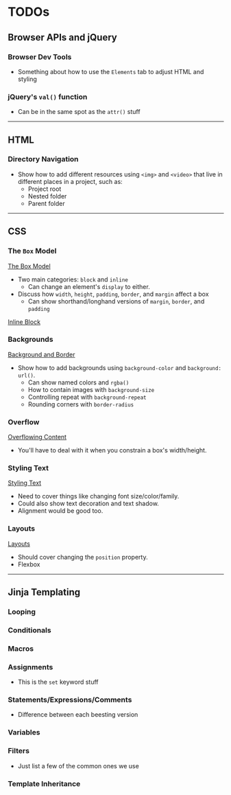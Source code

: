 # TODOs

## Browser APIs and jQuery

### Browser Dev Tools

-   Something about how to use the `Elements` tab to adjust HTML and styling

### jQuery's `val()` function

-   Can be in the same spot as the `attr()` stuff

<hr>

## HTML

### Directory Navigation

-   Show how to add different resources using `<img>` and `<video>` that live in different places in a project, such as:
    -   Project root
    -   Nested folder
    -   Parent folder

<hr>

## CSS

### The `Box` Model

[The Box Model](https://developer.mozilla.org/en-US/docs/Learn/CSS/Building_blocks/The_box_model)

-   Two main categories: `block` and `inline`
    -   Can change an element's `display` to either.
-   Discuss how `width`, `height`, `padding`, `border`, and `margin` affect a box
    -   Can show shorthand/longhand versions of `margin`, `border`, and `padding`

[Inline Block](https://developer.mozilla.org/en-US/docs/Learn/CSS/Building_blocks/The_box_model#using_display_inline-block)

### Backgrounds

[Background and Border](https://developer.mozilla.org/en-US/docs/Learn/CSS/Building_blocks/Backgrounds_and_borders)

-   Show how to add backgrounds using `background-color` and `background: url()`.
    -   Can show named colors and `rgba()`
    -   How to contain images with `background-size`
    -   Controlling repeat with `background-repeat`
    -   Rounding corners with `border-radius`

### Overflow

[Overflowing Content](https://developer.mozilla.org/en-US/docs/Learn/CSS/Building_blocks/Overflowing_content)

-   You'll have to deal with it when you constrain a box's width/height.

### Styling Text

[Styling Text](https://developer.mozilla.org/en-US/docs/Learn/CSS/Styling_text/Fundamentals)

-   Need to cover things like changing font size/color/family.
-   Could also show text decoration and text shadow.
-   Alignment would be good too.

### Layouts

[Layouts](https://developer.mozilla.org/en-US/docs/Learn/CSS/CSS_layout/Introduction)

-   Should cover changing the `position` property.
-   Flexbox

<hr>

## Jinja Templating

### Looping

### Conditionals

### Macros

### Assignments

-   This is the `set` keyword stuff

### Statements/Expressions/Comments

-   Difference between each beesting version

### Variables

### Filters

-   Just list a few of the common ones we use

### Template Inheritance
